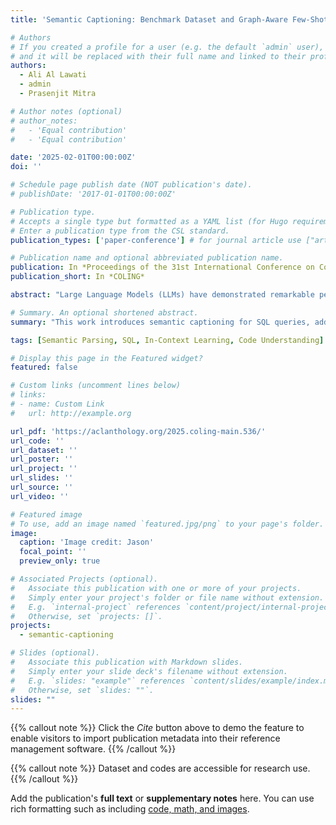 ```yaml
---
title: 'Semantic Captioning: Benchmark Dataset and Graph-Aware Few-Shot In-Context Learning for SQL2Text'

# Authors
# If you created a profile for a user (e.g. the default `admin` user), write the username (folder name) here
# and it will be replaced with their full name and linked to their profile.
authors:
  - Ali Al Lawati
  - admin
  - Prasenjit Mitra

# Author notes (optional)
# author_notes:
#   - 'Equal contribution'
#   - 'Equal contribution'

date: '2025-02-01T00:00:00Z'
doi: ''

# Schedule page publish date (NOT publication's date).
# publishDate: '2017-01-01T00:00:00Z'

# Publication type.
# Accepts a single type but formatted as a YAML list (for Hugo requirements).
# Enter a publication type from the CSL standard.
publication_types: ['paper-conference'] # for journal article use ["article-journal"] and for preprint: ["article"]

# Publication name and optional abbreviated publication name.
publication: In *Proceedings of the 31st International Conference on Computational Linguistics*
publication_short: In *COLING*

abstract: "Large Language Models (LLMs) have demonstrated remarkable performance in various NLP tasks, including semantic parsing, which translates natural language into formal code representations. However, the reverse operation, translating code into natural language, termed semantic captioning, has received less attention. This task is increasingly important as LLMs are integrated into platforms for code generation, security analysis, and educational purposes. In this paper, we focus on the captioning of SQL query (SQ2Text) to address the critical need for understanding and explaining SQL queries in an era where LLM-generated code poses potential security risks. We repurpose semantic parsing datasets for semantic captioning, specifically SQL2Text. To overcome the limited robustness of Text2SQL datasets for the reverse task, we introduce an iterative ICL prompt leveraging GPT-4o to generate multiple additional utterances. We conduct experiments across multiple in-context learning (ICL) methods, emphasizing smaller, more computationally efficient LLMs. Our findings demonstrate that leveraging the inherent graph properties of SQL for few-shot ICL sample selection significantly outperforms random selection by up to 39% on BLEU score and provides better results than alternative approaches. Dataset and codes are accessible."

# Summary. An optional shortened abstract.
summary: "This work introduces semantic captioning for SQL queries, addressing the reverse operation of semantic parsing by translating SQL code into natural language explanations. Using graph-aware few-shot in-context learning with smaller LLMs, our approach outperforms random selection by up to 39% on BLEU score, providing crucial capabilities for understanding and explaining LLM-generated SQL code in security-critical applications."

tags: [Semantic Parsing, SQL, In-Context Learning, Code Understanding]

# Display this page in the Featured widget?
featured: false

# Custom links (uncomment lines below)
# links:
# - name: Custom Link
#   url: http://example.org

url_pdf: 'https://aclanthology.org/2025.coling-main.536/'
url_code: ''
url_dataset: ''
url_poster: ''
url_project: ''
url_slides: ''
url_source: ''
url_video: ''

# Featured image
# To use, add an image named `featured.jpg/png` to your page's folder.
image:
  caption: 'Image credit: Jason'
  focal_point: ''
  preview_only: true

# Associated Projects (optional).
#   Associate this publication with one or more of your projects.
#   Simply enter your project's folder or file name without extension.
#   E.g. `internal-project` references `content/project/internal-project/index.md`.
#   Otherwise, set `projects: []`.
projects:
  - semantic-captioning

# Slides (optional).
#   Associate this publication with Markdown slides.
#   Simply enter your slide deck's filename without extension.
#   E.g. `slides: "example"` references `content/slides/example/index.md`.
#   Otherwise, set `slides: ""`.
slides: ""
---
```


{{% callout note %}}
Click the _Cite_ button above to demo the feature to enable visitors to import publication metadata into their reference management software.
{{% /callout %}}

{{% callout note %}}
Dataset and codes are accessible for research use.
{{% /callout %}}

Add the publication's **full text** or **supplementary notes** here. You can use rich formatting such as including [code, math, and images](https://docs.hugoblox.com/content/writing-markdown-latex/).